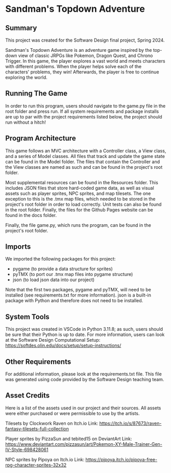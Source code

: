 # Sandman's Topdown Adventure
## Summary
This project was created for the Software Design final project, Spring 2024.

Sandman's Topdown Adventure is an adventure game inspired by the top-down
view of classic JRPGs like Pokemon, Dragon Quest, and Chrono Trigger. In
this game, the player explores a vast world and meets characters with
different problems. When the player helps solve each of the characters'
problems, they win! Afterwards, the player is free to continue exploring
the world.

## Running The Game
In order to run this program, users should navigate to the game.py file
in the root folder and press run. If all system requirements and package
installs are up to par with the project requirements listed below, the project
should run without a hitch!

## Program Architecture
This game follows an MVC architecture with a Controller class, a View class,
and a series of Model classes. All files that track and update the game state
can be found in the Model folder. The files that contain the Controller and
the View classes are named as such and can be found in the project's root
folder.

Most supplemental resources can be found in the Resources folder. This
includes JSON files that store hard-coded game data, as well as visual assets
such as player sprites, NPC sprites, and map tilesets. The one exception to
this is the .tmx map files, which needed to be stored in the project's root
folder in order to load correctly. Unit tests can also be found in the root folder. 
Finally, the files for the Github Pages website can be found in the docs folder.

Finally, the file game.py, which runs the program, can be found in the
project's root folder.

## Imports
We imported the following packages for this project:
- pygame (to provide a data structure for sprites)
- pyTMX (to port our .tmx map files into pygame structure)
- json (to load json data into our project)

Note that the first two packages, pygame and pyTMX, will need to be installed
(see requirements.txt for more information). json is a built-in package with
Python and therefore does not need to be installed.

## System Tools
This project was created in VSCode in Python 3.11.8; as such, users should be
sure that their Python is up to date. For more information, users can look at
the Software Design Computational Setup:
https://softdes.olin.edu/docs/setup/setup-instructions/

## Other Requirements
For additional information, please look at the requirements.txt file. This file
was generated using code provided by the Software Design teaching team.

## Asset Credits
Here is a list of the assets used in our project and their sources. All assets
were either purchased or were permissible to use by the artists.

Tilesets by Clockwork Raven on Itch.io
Link: https://itch.io/s/87673/raven-fantasy-tilesets-full-collection

Player sprites by PizzaSun and tebited15 on DeviantArt
Link: https://www.deviantart.com/pizzasun/art/Pokemon-XY-Male-Trainer-Gen-IV-Style-698428061

NPC sprites by Pipoya on Itch.io
Link: https://pipoya.itch.io/pipoya-free-rpg-character-sprites-32x32
